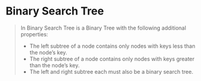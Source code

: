 # Binary Search Tree
> In Binary Search Tree is a Binary Tree with the following additional properties:
> * The left subtree of a node contains only nodes with keys less than the node’s key.
> * The right subtree of a node contains only nodes with keys greater than the node’s key.
> * The left and right subtree each must also be a binary search tree.
